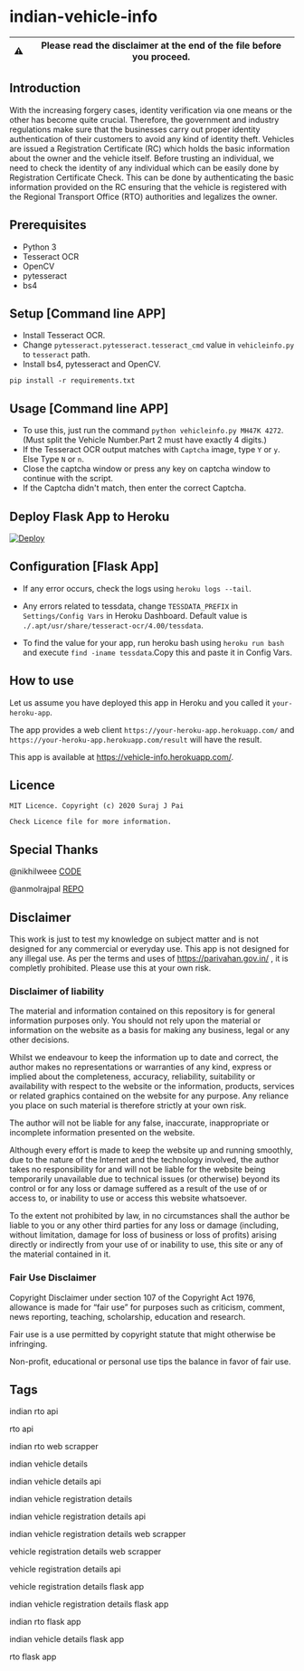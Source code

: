 # indian-vehicle-info

| :warning: | Please read the disclaimer at the end of the file before you proceed. |
| :---: | :---: |

## Introduction

With the increasing forgery cases, identity verification via one means or the other has become quite crucial. Therefore, the government and industry regulations make sure that the businesses carry out proper identity authentication of their customers to avoid any kind of identity theft. Vehicles are issued a Registration Certificate (RC) which holds the basic information about the owner and the vehicle itself. Before trusting an individual, we need to check the identity of any individual which can be easily done by Registration Certificate Check. This can be done by authenticating the basic information provided on the RC ensuring that the vehicle is registered with the Regional Transport Office (RTO) authorities and legalizes the owner.

## Prerequisites

* Python 3
* Tesseract OCR
* OpenCV
* pytesseract
* bs4

## Setup [Command line APP]

* Install Tesseract OCR.
* Change `pytesseract.pytesseract.tesseract_cmd` value in `vehicleinfo.py` to `tesseract` path.
* Install bs4, pytesseract and OpenCV.
```
pip install -r requirements.txt
```

## Usage [Command line APP]

* To use this, just run the command `python vehicleinfo.py MH47K 4272`.(Must split the Vehicle Number.Part 2 must have exactly 4 digits.)
* If the Tesseract OCR output matches with `Captcha` image, type `Y` or `y`. Else Type `N` or `n`. 
* Close the captcha window or press any key on captcha window to continue with the script.
* If the Captcha didn't match, then enter the correct Captcha.

## Deploy Flask App to Heroku

[![Deploy](https://www.herokucdn.com/deploy/button.png)](https://heroku.com/deploy)

## Configuration [Flask App]

* If any error occurs, check the logs using `heroku logs --tail`.

* Any errors related to tessdata, change `TESSDATA_PREFIX` in `Settings/Config Vars` in Heroku Dashboard. Default value is `./.apt/usr/share/tesseract-ocr/4.00/tessdata`. 

* To find the value for your app, run heroku bash using `heroku run bash` and execute `find -iname tessdata`.Copy this and paste it in Config Vars.

## How to use
Let us assume you have deployed this app in Heroku and you called it `your-heroku-app`.

The app provides a web client `https://your-heroku-app.herokuapp.com/` and `https://your-heroku-app.herokuapp.com/result` will have the result.

This app is available at https://vehicle-info.herokuapp.com/.

## Licence
```
MIT Licence. Copyright (c) 2020 Suraj J Pai

Check Licence file for more information.
```

## Special Thanks

@nikhilweee [CODE](https://gist.github.com/nikhilweee/9efd9731880104dd00ecf2ed8effacc5)

@anmolrajpal [REPO](https://github.com/anmolrajpal/vehicle-info)

## Disclaimer

This work is just to test my knowledge on subject matter and is not designed for any commercial or everyday use. This app is not designed for any illegal use. As per the terms and uses of https://parivahan.gov.in/ , it is completly prohibited. Please use this at your own risk.

### Disclaimer of liability

The material and information contained on this repository is for general information purposes only. You should not rely upon the material or information on the website as a basis for making any business, legal or any other decisions.

Whilst we endeavour to keep the information up to date and correct, the author makes no representations or warranties of any kind, express or implied about the completeness, accuracy, reliability, suitability or availability with respect to the website or the information, products, services or related graphics contained on the website for any purpose. Any reliance you place on such material is therefore strictly at your own risk.

The author will not be liable for any false, inaccurate, inappropriate or incomplete information presented on the website.

Although every effort is made to keep the website up and running smoothly, due to the nature of the Internet and the technology involved, the author takes no responsibility for and will not be liable for the website being temporarily unavailable due to technical issues (or otherwise) beyond its control or for any loss or damage suffered as a result of the use of or access to, or inability to use or access this website whatsoever.

To the extent not prohibited by law, in no circumstances shall the author be liable to you or any other third parties for any loss or damage (including, without limitation, damage for loss of business or loss of profits) arising directly or indirectly from your use of or inability to use, this site or any of the material contained in it.

### Fair Use Disclaimer

Copyright Disclaimer under section 107 of the Copyright Act 1976, allowance is made for “fair use” for purposes such as criticism, comment, news reporting, teaching, scholarship, education and research.

Fair use is a use permitted by copyright statute that might otherwise be infringing. 

Non-profit, educational or personal use tips the balance in favor of fair use. 

## Tags

indian rto api

rto api

indian rto web scrapper

indian vehicle details

indian vehicle details api

indian vehicle registration details

indian vehicle registration details api

indian vehicle registration details web scrapper

vehicle registration details web scrapper

vehicle registration details api

vehicle registration details flask app

indian vehicle registration details flask app

indian rto flask app

indian vehicle details flask app

rto flask app
